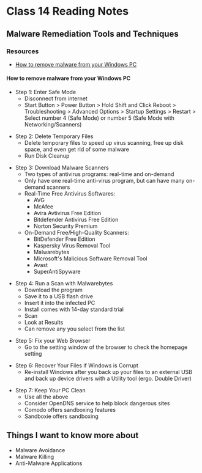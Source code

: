 # Class 14 Reading Notes

## Malware Remediation Tools and Techniques

### Resources

- [How to remove malware from your Windows PC](https://www.pcworld.com/article/243818/how-to-remove-malware-from-your-windows-pc.html)

#### How to remove malware from your Windows PC

- Step 1: Enter Safe Mode
  - Disconnect from internet
  - Start Button > Power Button > Hold Shift and Click Reboot > Troubleshooting > Advanced Options > Startup Settings > Restart > Select number 4 (Safe Mode) or number 5 (Safe Mode with Networking/Scanners)
>
- Step 2: Delete Temporary Files
  - Delete temporary files to speed up virus scanning, free up disk space, and even get rid of some malware
  - Run Disk Cleanup
>
- Step 3: Download Malware Scanners
  - Two types of antivirus programs: real-time and on-demand
  - Only have one real-time anti-virus program, but can have many on-demand scanners
  - Real-Time Free Antivirus Softwares:
    - AVG
    - McAfee
    - Avira Avtivirus Free Edition
    - Bitdefender Antivirus Free Edition
    - Norton Security Premium
  - On-Demand Free/High-Quality Scanners:
    - BitDefender Free Edition
    - Kaspersky Virus Removal Tool
    - Malwarebytes
    - Microsoft's Malicious Software Removal Tool
    - Avast
    - SuperAntiSpyware
>
- Step 4: Run a Scan with Malwarebytes
  - Download the program
  - Save it to a USB flash drive
  - Insert it into the infected PC
  - Install comes with 14-day standard trial
  - Scan
  - Look at Results
  - Can remove any you select from the list
>
- Step 5: Fix your Web Browser
  - Go to the setting window of the browser to check the homepage setting
>
- Step 6: Recover Your Files if Windows is Corrupt
  - Re-install Windows after you back up your files to an external USB and back up device drivers with a Utility tool (ergo. Double Driver)
>
- Step 7: Keep Your PC Clean
  - Use all the above
  - Consider OpenDNS service to help block dangerous sites
  - Comodo offers sandboxing features
  - Sandboxie offers sandboxing
  
## Things I want to know more about

- Malware Avoidance
- Malware Killing
- Anti-Malware Applications
